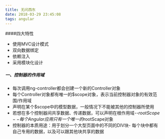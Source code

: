 ```yaml
---
title: 无问西东
date: 2018-03-29 23:45:08
tags: angular
---
```


####四大特性
-  使用MVC设计模式
- 双向数据绑定
- 依赖注入
- 采用模块化设计

##### 一、控制器的作用域
- 每次调用ng-controller都会创建一个新的Controller对象
- 每个Controller对象都有唯一的$scope对象，表示当前控制器对象的有效范围/作用域
- 声明在某个$scope中的模型数据，一般情况下不能被其他的控制器所使用
- 若想在多个控制器间共享数据、传递数据，可以声明在根作用域--$rootScope--每个Angular应用只有一个唯一的$rootScape对象
- 控制器的本质用途：用于划分一个大型页面中的不同的DIV块- 每个块中都有自己专用的数据，以及可以跟其他块共享的数据

